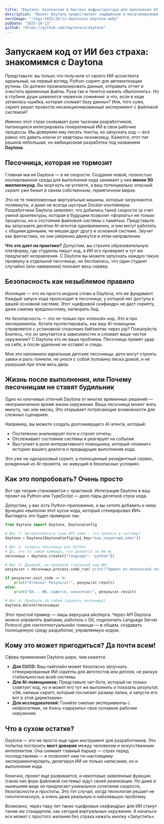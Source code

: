 ```yaml
---
title: "Daytona: безопасная и быстрая инфраструктура для выполнения AI-кода"
description: "Проект Daytona предоставляет защищённую и масштабируемую среду для запуска AI-сгенерированного кода с высокой скоростью и изоляцией."
heroImage: "/imgs/2025/10/13-daytonaio-daytona.webp"
pubDate: "2025-10-13"
github: "https://github.com/daytonaio/daytona"
---
```


<!-- [38.48, 77] > [0, 73] -->

# Запускаем код от ИИ без страха: знакомимся с Daytona

Представьте: вы только что получили от своего ИИ-ассистента идеальный, на первый взгляд, Python-скрипт для автоматизации рутины. Он должен проанализировать данные, отправить отчет и очистить временные файлы. Рука так и тянется нажать «Выполнить». Но в глубине души шевелится червячок сомнения: а что, если в коде затаилась ошибка, которая сломает базу данных? Или, того хуже, скрипт решит провести несанкционированный эксперимент с файловой системой?

Именно этот страх сковывает руки тысячам разработчиков, пытающихся интегрировать генеративный ИИ в свои рабочие процессы. Мы доверяем ему писать тексты, но запускать код — все равно что давать ключи от квартиры незнакомцу. Кажется, этот пат решила небольшая, но амбициозная разработка под названием **Daytona**.

## Песочница, которая не тормозит

Главная магия Daytona — в ее скорости. Создание новой, полностью изолированной среды для выполнения кода занимает у нее **менее 90 миллисекунд**. Вы моргнуть не успеете, а ваш потенциально опасный скрипт уже бежит в своем собственном, герметичном мирке.

Это не те тяжеловесные виртуальные машины, которые загружаются полминуты, и даже не всегда шустрые Docker-контейнеры. Разработчики Daytona заявляют, что добились такой скорости за счет умной архитектуры, которая в будущем позволит «форкать» не только процессы, но и состояние файловой системы с памятью. Представьте: вы запускаете десятки AI-агентов одновременно, и они могут работать с общими данными, не мешая друг другу и основной системе. Звучит как фантастика, но они уверенно движутся в этом направлении.

**Что это дает на практике?**
Допустим, вы строите образовательную платформу, где студенты пишут код, а ИИ его проверяет и тут же предлагает исправления. С Daytona вы можете запускать каждую такую проверку в отдельной песочнице, не беспокоясь, что один студент случайно (или намеренно) положит весь сервер.

## Безопасность как незыблемое правило

Изоляция — это не просто модное слово в Daytona, это ее фундамент. Каждый запуск кода происходит в песочнице, у которой нет доступа к вашей основной системе. Этот «цифровой скафандр» не даст скрипту, даже самому вредоносному, натворить бед.

Но безопасность — это не только про «плохой» код. Это и про эксперименты. Хотите протестировать, как ваш AI-помощник справляется с установкой сторонних библиотек через pip? Пожалуйста. Боитесь, что он запутается в зависимостях и сломает ваше чистое окружение? С Daytona это не ваша проблема. Песочница примет удар на себя, а после удаления не оставит и следа.

Мне это напомнило идеальные детские песочницы: дети могут строить замки и рыть тоннели, не унося с собой половину песка домой, и не разрушая при этом весь двор.

## Жизнь после выполнения, или Почему песочницам не ставят будильник

Одно из ключевых отличий Daytona от многих временных решений — неограниченное время жизни окружения. Ваша песочница может жить минуту, час или месяц. Это открывает потрясающие возможности для сложных сценариев.

Например, вы можете создать долгоживущего AI-агента, который:
*   Постепенно анализирует логи и строит отчеты.
*   Отслеживает состояние системы и реагирует на события.
*   Выступает в роли интерактивного помощника, который «помнит» историю вашего диалога и предыдущие выполнения кода.

Это уже не одноразовый скрипт, а полноценный резидентный сервис, рожденный из AI-промпта, но живущий в безопасных условиях.

## Как это попробовать? Очень просто

Вот где теория сталкивается с практикой. Интеграция Daytona в ваш проект на Python или TypeScript — дело пары десятков строк кода.

Допустим, у вас есть Python-приложение, и вы хотите добавить к нему функцию «выполни этот кусок кода, который сгенерировал ИИ». Выглядеть это будет примерно так:

```python
from daytona import Daytona, DaytonaConfig

# Шаг 1: Авторизоваться (ваш API-ключ — это пропуск в систему)
daytona = Daytona(DaytonaConfig(api_key="ваш_секретный_ключ"))

# Шаг 2: Создать песочницу для Python
# Да, это та самая команда, что делается за 90 мс
песочница = daytona.create({"language": "python"})

# Шаг 3: Доверяй, но проверяй (запускай код ИИ)
результат = песочница.process.code_run('print("Привет из безопасной песочницы! Результат: " + str(7 * 6))')

if результат.exit_code == 0:
    print("Отлично! Результат:", результат.result)
else:
    print("Ой... ИИ, кажется, накосячил:", результат.result)

# Шаг 4: Прибрать за собой (удалить песочницу)
daytona.delete(песочница)
```

Этот простой пример — лишь верхушка айсберга. Через API Daytona можно управлять файлами, работать с Git, подключать Language Server Protocol для «интеллектуальной» помощи — в общем, создавать полноценную среду разработки, управляемую кодом.

## Кому это может пригодиться? Да почти всем!

Сфера применения Daytona шире, чем кажется.

*   **Для CI/CD:** Ваш пайплайн может безопасно запускать сгенерированные ИИ скрипты для автотестов или деплоя, не рискуя стабильностью всей системы.
*   **Для AI-помощников:** Представьте чат-бота, который не только советует код, но и может его тут же выполнить и показать результат. «Эй, напиши скрипт, который посчитает размер папки, и запусти его вот в этой директории».
*   **Для исследователей:** Гоняйте смелые эксперименты с нейросетями, не боясь «заразить» свое основное рабочее окружение.

## Что в сухом остатке?

Daytona — это не просто еще один инструмент для разработчиков. Это попытка построить **мост доверия** между человеком и искусственным интеллектом. Она снимает главный барьер — страх перед последствиями — и позволяет нам по-настоящему экспериментировать, делегируя ИИ не только написание, но и выполнение кода.

Конечно, проект еще развивается, и некоторые заявленные функции (такие как форк файловой системы) ждут своей реализации. Но даже в нынешнем виде он предлагает уникальное сочетание скорости, безопасности и простоты. Это тот случай, когда технология решает не гипотетическую, а очень даже реальную и наболевшую проблему.

Возможно, через пару лет такие «цифровые скафандры» для ИИ станут таким же стандартом, как сегодня виртуальные окружения. А начаться все может с простого желания без страха нажать кнопку «Запустить».
